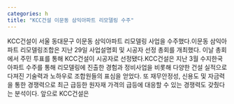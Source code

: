 ```yaml
---
categories: h
title: "KCC건설 이문동 삼익아파트 리모델링 수주"
---
```

KCC건설이 서울 동대문구 이문동 삼익아파트 리모델링 사업을 수주했다.이문동 삼익아파트 리모델링조합은 지난 29일 사업설명회 및 시공자 선정 총회를 개최했다. 이날 총회에서 주민 투표를 통해 KCC건설이 시공자로 선정됐다.KCC건설은 지난 3월 수지한국아파트 수주를 통해 리모델링에 진출한 경험과 정비사업을 비롯해 다양한 건설 실적으로 다져진 기술력과 노하우로 조합원들의 표심을 얻었다. 또 재무안정성, 신용도 및 자금력을 통한 경쟁력으로 최근 급등한 원자재 가격의 급등에 대응할 수 있는 경쟁력도 갖췄다는 분석이다. 앞으로 KCC건설은